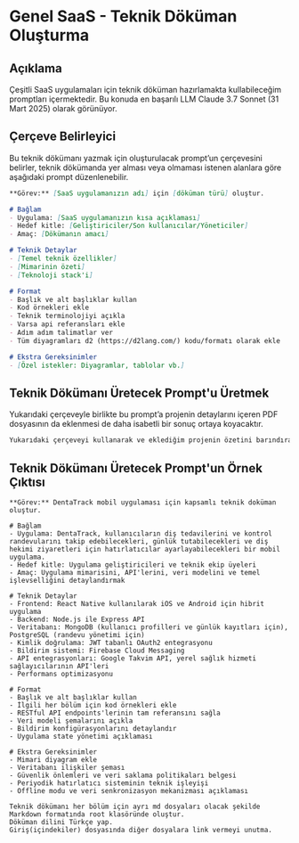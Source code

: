 # Genel SaaS - Teknik Döküman Oluşturma

## Açıklama
Çeşitli SaaS uygulamaları için teknik döküman hazırlamakta kullabileceğim promptları içermektedir. Bu konuda en başarılı LLM Claude 3.7 Sonnet (31 Mart 2025) olarak görünüyor.

## Çerçeve Belirleyici
Bu teknik dökümanı yazmak için oluşturulacak prompt’un çerçevesini belirler, teknik dökümanda yer alması veya olmaması istenen alanlara göre aşağıdaki prompt düzenlenebilir.

```markdown
**Görev:** [SaaS uygulamanızın adı] için [döküman türü] oluştur.

# Bağlam
- Uygulama: [SaaS uygulamanızın kısa açıklaması]
- Hedef kitle: [Geliştiriciler/Son kullanıcılar/Yöneticiler]
- Amaç: [Dökümanın amacı]

# Teknik Detaylar
- [Temel teknik özellikler]
- [Mimarinin özeti]
- [Teknoloji stack'i]

# Format
- Başlık ve alt başlıklar kullan
- Kod örnekleri ekle
- Teknik terminolojiyi açıkla
- Varsa api referansları ekle
- Adım adım talimatlar ver
- Tüm diyagramları d2 (https://d2lang.com/) kodu/formatı olarak ekle

# Ekstra Gereksinimler
- [Özel istekler: Diyagramlar, tablolar vb.]
```

## Teknik Dökümanı Üretecek Prompt'u Üretmek
Yukarıdaki çerçeveyle birlikte bu prompt’a projenin detaylarını içeren PDF dosyasının da eklenmesi de daha isabetli bir sonuç ortaya koyacaktır.

```markdown
Yukarıdaki çerçeveyi kullanarak ve eklediğim projenin özetini barındıran PDF doyasını da okuyarak örnek bir prompt hazırlayabilir misin?
```

## Teknik Dökümanı Üretecek Prompt'un Örnek Çıktısı
```
**Görev:** DentaTrack mobil uygulaması için kapsamlı teknik doküman oluştur.

# Bağlam
- Uygulama: DentaTrack, kullanıcıların diş tedavilerini ve kontrol randevularını takip edebilecekleri, günlük tutabilecekleri ve diş hekimi ziyaretleri için hatırlatıcılar ayarlayabilecekleri bir mobil uygulama.
- Hedef kitle: Uygulama geliştiricileri ve teknik ekip üyeleri
- Amaç: Uygulama mimarisini, API'lerini, veri modelini ve temel işlevselliğini detaylandırmak

# Teknik Detaylar
- Frontend: React Native kullanılarak iOS ve Android için hibrit uygulama
- Backend: Node.js ile Express API
- Veritabanı: MongoDB (kullanıcı profilleri ve günlük kayıtları için), PostgreSQL (randevu yönetimi için)
- Kimlik doğrulama: JWT tabanlı OAuth2 entegrasyonu
- Bildirim sistemi: Firebase Cloud Messaging
- API entegrasyonları: Google Takvim API, yerel sağlık hizmeti sağlayıcılarının API'leri
- Performans optimizasyonu

# Format
- Başlık ve alt başlıklar kullan
- İlgili her bölüm için kod örnekleri ekle
- RESTful API endpoints'lerinin tam referansını sağla
- Veri modeli şemalarını açıkla
- Bildirim konfigürasyonlarını detaylandır
- Uygulama state yönetimi açıklaması

# Ekstra Gereksinimler
- Mimari diyagram ekle
- Veritabanı ilişkiler şeması 
- Güvenlik önlemleri ve veri saklama politikaları belgesi
- Periyodik hatırlatıcı sisteminin teknik işleyişi
- Offline modu ve veri senkronizasyon mekanizması açıklaması

Teknik dökümanı her bölüm için ayrı md dosyaları olacak şekilde Markdown formatında root klasöründe oluştur.
Döküman dilini Türkçe yap.
Giriş(içindekiler) dosyasında diğer dosyalara link vermeyi unutma.
```


